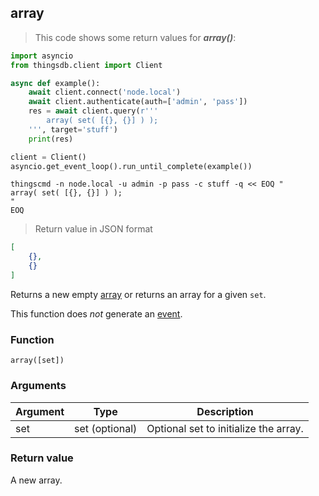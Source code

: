 ## array

> This code shows some return values for ***array()***:

```python
import asyncio
from thingsdb.client import Client

async def example():
    await client.connect('node.local')
    await client.authenticate(auth=['admin', 'pass'])
    res = await client.query(r'''
        array( set( [{}, {}] ) );
    ''', target='stuff')
    print(res)

client = Client()
asyncio.get_event_loop().run_until_complete(example())
```

```shell
thingscmd -n node.local -u admin -p pass -c stuff -q << EOQ "
array( set( [{}, {}] ) );
"
EOQ
```

> Return value in JSON format

```json
[
    {},
    {}
]
```

Returns a new empty [array](#array-type) or returns an array for a given `set`.

This function does *not* generate an [event](#events).

### Function
`array([set])`

### Arguments
Argument | Type | Description
-------- | ---- | -----------
set | set (optional) | Optional set to initialize the array.

### Return value
A new array.
